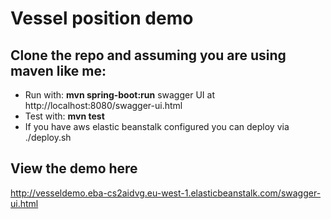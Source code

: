 # Vessel position demo

## Clone the repo and assuming you are using maven like me:

 * Run with: **mvn spring-boot:run** swagger UI at http://localhost:8080/swagger-ui.html
 * Test with: **mvn test**
 * If you have aws elastic beanstalk configured you can deploy via ./deploy.sh

## View the demo here

http://vesseldemo.eba-cs2aidvg.eu-west-1.elasticbeanstalk.com/swagger-ui.html